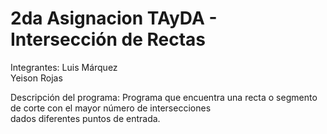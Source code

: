 # 2da Asignacion TAyDA - Intersección de Rectas

Integrantes:
  Luis Márquez  
  Yeison Rojas
  
Descripción del programa:
  Programa que encuentra una recta o segmento de corte con el mayor número de intersecciones  
dados diferentes puntos de entrada.

